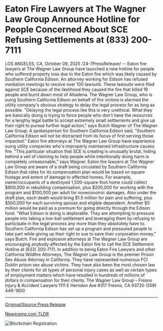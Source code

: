 # Eaton Fire Lawyers at The Wagner Law Group Announce Hotline for People Concerned About SCE Refusing Settlements at (833) 200-7111

LOS ANGELES, CA, October 09, 2025 /24-7PressRelease/ -- Eaton fire lawyers at The Wagner Law Group have launched a new hotline for people who suffered property loss due to the Eaton fire which was likely caused by Southern California Edison. An attorney working for Edison has refused mediation meetings to resolve over 100 lawsuits. These lawsuits were filed against SCE because of the likelihood they caused the fire that killed 19 people and burnt down most of Altadena.  The Wagner Law Group, who is suing Southern California Edison on behalf of fire victims is alarmed the utility company's obvious strategy to delay the legal process for as long as possible. "Delaying the legal process like this is very unethical. What they are basically doing is trying to force people who don't have the resources for a lengthy legal battle to accept extremely small settlements and give up their right to pursue further legal action," says Butch Wagner of The Wagner Law Group.  A spokesperson for Southern California Edison said, "Southern California Edison will not be distracted from its focus of first serving those impacted." Eaton fire attorneys at The Wagner Law Group have experience suing utility companies who's improperly maintained infrastructure causes fire. "This particular situation that SCE is creating is unusually brutal, hiding behind a veil of claiming to help people while intentionally doing harm is completely unreasonable," says Wagner.  Eaton fire lawyers at The Wagner Law Group are aware of a draft being circulated by Southern California Edison that rates for its compensation plan would be based on square footage and extent of damage to affected homes. For example, owner/occupants of a destroyed 1,500-square-foot home could collect $900,000 in rebuilding compensation, plus $200,000 for working with the program and $100,000 per adult for noneconomic damages. Also under the draft plan, each death would bring $1.5 million for pain and suffering, plus $500,000 for each surviving spouse and eligible dependent. Another $5 million would be paid as a premium for going directly through the Edison fund.  "What Edison is doing is deplorable. They are attempting to pressure people into taking a low-ball settlement and leveraging them by refusing to participate in the legal process any more than they absolutely have to. Southern California Edison has set up a program and pressured people to take part while giving up their right to sue to save their corporation money," says Butch. Fire and explosion attorneys at The Wagner Law Group are encouraging anybody affected by the Eaton fire to call the SCE Settlement Hotline at (833) 200-7111.  In addition to being Eaton Fire Lawyers and other California Wildfire Attorneys, The Wagner Law Group is the premier Prison Sex Abuse Attorney in California. They have represented numerous FCI Dublin prison sex abuse victims. They have also been the most chosen law by their clients for all types of personal injury cases as well as certain types of employment matters which have resulted in hundreds of millions of dollars in compensation for their clients.  The Wagner Law Group – Fresno Injury & Accident Lawyers 1111 E Herndon Ave #317 Fresno, CA 93720 (559) 449-1800 

---

[Original/Source Press Release](https://www.24-7pressrelease.com/press-release/527508/eaton-fire-lawyers-at-the-wagner-law-group-announce-hotline-for-people-concerned-about-sce-refusing-settlements-at-833-200-7111)
                    

[Newsramp.com TLDR](https://newsramp.com/curated-news/eaton-fire-victims-face-edison-s-delay-and-low-ball-legal-strategy/cf343e72132491072d9732b133151521) 

 

 



![Blockchain Registration](https://cdn.newsramp.app/24-7PressRelease/qrcode/2510/9/jadeFYev.webp)
